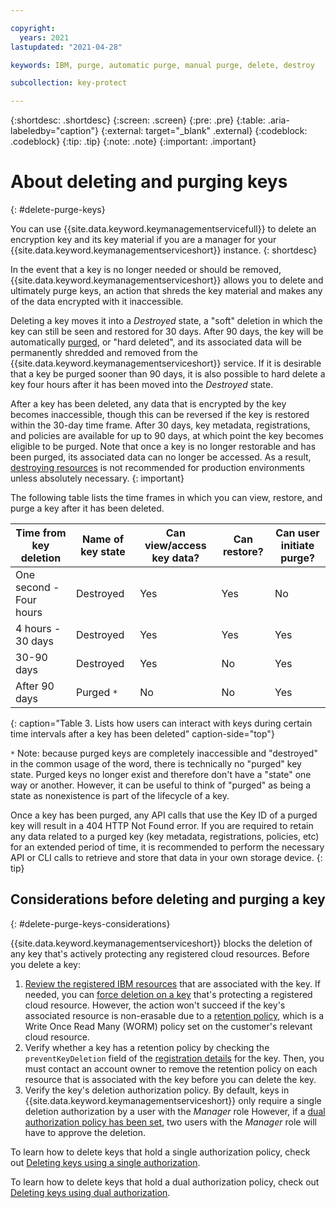 ```yaml
---

copyright:
  years: 2021
lastupdated: "2021-04-28"

keywords: IBM, purge, automatic purge, manual purge, delete, destroy

subcollection: key-protect

---
```


{:shortdesc: .shortdesc}
{:screen: .screen}
{:pre: .pre}
{:table: .aria-labeledby="caption"}
{:external: target="_blank" .external}
{:codeblock: .codeblock}
{:tip: .tip}
{:note: .note}
{:important: .important}

# About deleting and purging keys
{: #delete-purge-keys}

You can use {{site.data.keyword.keymanagementservicefull}} to delete an encryption key and its key material if you are a manager for your {{site.data.keyword.keymanagementserviceshort}} instance.
{: shortdesc}

In the event that a key is no longer needed or should be removed, {{site.data.keyword.keymanagementserviceshort}} allows you to delete and ultimately purge keys, an action that shreds the key material and makes any of the data encrypted with it inaccessible.

Deleting a key moves it into a _Destroyed_ state, a "soft" deletion in which the key can still be seen and restored for 30 days. After 90 days, the key will be automatically [purged](#delete-keys-key-purge), or "hard deleted", and its associated data will be permanently shredded and removed from the {{site.data.keyword.keymanagementserviceshort}} service. If it is desirable that a key be purged sooner than 90 days, it is also possible to hard delete a key four hours after it has been moved into the _Destroyed_ state.

After a key has been deleted, any data that is encrypted by the key becomes inaccessible, though this can be reversed if the key is restored within the 30-day time frame. After 30 days, key metadata, registrations, and policies are available for up to 90 days, at which point the key becomes eligible to be purged. Note that once a key is no longer restorable and has been purged, its associated data can no longer be accessed. As a result, [destroying resources](/docs/key-protect?topic=key-protect-security-and-compliance#data-deletion) is not recommended for production environments unless absolutely necessary.
{: important}

The following table lists the time frames in which you can view, restore, and purge a key after it has been deleted.

| Time from key deletion  | Name of key state | Can view/access key data? | Can restore? | Can user initiate purge? |
|-------------------------|-------------------|---------------------------|--------------|--------------------------|
| One second - Four hours | Destroyed         | Yes                       | Yes          | No                       |
| 4 hours - 30 days       | Destroyed         | Yes                       | Yes          | Yes                      |
| 30-90 days              | Destroyed         | Yes                       | No           | Yes                      |
| After 90 days           | Purged `*`        | No                        | No           | Yes                      |
{: caption="Table 3. Lists how users can interact with keys during certain time intervals after a key has been deleted" caption-side="top"}

`*` Note: because purged keys are completely inaccessible and "destroyed" in the common usage of the word, there is technically no "purged" key state. Purged keys no longer exist and therefore don't have a "state" one way or another. However, it can be useful to think of "purged" as being a state as nonexistence is part of the lifecycle of a key.

Once a key has been purged, any API calls that use the Key ID of a purged key will result in a 404 HTTP Not Found error. If you are required to retain any data related to a purged key (key metadata, registrations, policies, etc) for an extended period of time, it is recommended to perform the necessary API or CLI calls to retrieve and store that data in your own storage device.
{: tip}

## Considerations before deleting and purging a key
{: #delete-purge-keys-considerations}

{{site.data.keyword.keymanagementserviceshort}} blocks the deletion of any key that's actively protecting any registered cloud resources. Before you delete a key:

1. [Review the registered IBM resources](/docs/key-protect?topic=key-protect-view-protected-resources) that are associated with the key. If needed, you can [force deletion on a key](#delete-key-force) that's protecting a registered cloud resource. However, the action won't succeed if the key's associated resource is non-erasable due to a [retention policy](/docs/cloud-object-storage?topic=cloud-object-storage-immutable#immutable-terminology-policy), which is a Write Once Read Many (WORM) policy set on the customer's relevant cloud resource.
2. Verify whether a key has a retention policy by checking the `preventKeyDeletion` field of the [registration details](/docs/key-protect?topic=key-protect-view-protected-resources#view-protected-resources-api) for the key. Then, you must contact an account owner to remove the retention policy on each resource that is associated with the key before you can delete the key.
3. Verify the key's deletion authorization policy. By default, keys in {{site.data.keyword.keymanagementserviceshort}} only require a single deletion authorization by a user with the _Manager_ role However, if a [dual authorization policy has been set](/docs/key-protect?topic=key-protect-set-dual-auth-key-policy), two users with the _Manager_ role will have to approve the deletion.

To learn how to delete keys that hold a single authorization policy, check out [Deleting keys using a single authorization](/docs/key-protect?topic=key-protect-delete-keys).

To learn how to delete keys that hold a dual authorization policy, check out [Deleting keys using dual authorization](/docs/key-protect?topic=key-protect-delete-dual-auth-keys).
